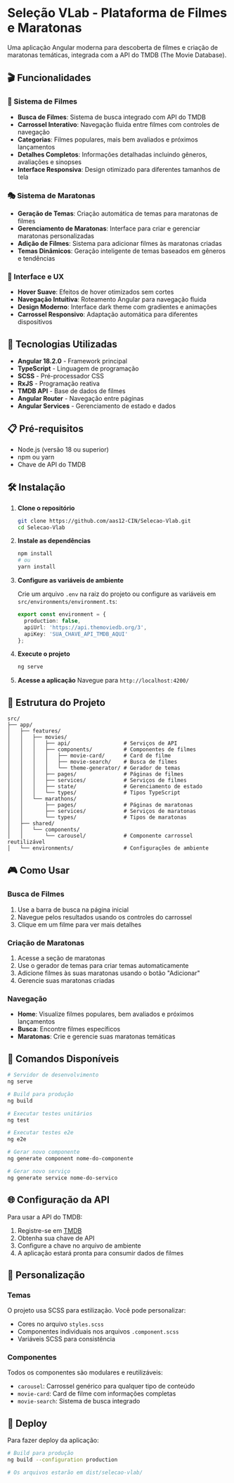 # Seleção VLab - Plataforma de Filmes e Maratonas

Uma aplicação Angular moderna para descoberta de filmes e criação de maratonas temáticas, integrada com a API do TMDB (The Movie Database).

## 🎬 Funcionalidades

### 🎯 Sistema de Filmes
- **Busca de Filmes**: Sistema de busca integrado com API do TMDB
- **Carrossel Interativo**: Navegação fluida entre filmes com controles de navegação
- **Categorias**: Filmes populares, mais bem avaliados e próximos lançamentos
- **Detalhes Completos**: Informações detalhadas incluindo gêneros, avaliações e sinopses
- **Interface Responsiva**: Design otimizado para diferentes tamanhos de tela

### 🎭 Sistema de Maratonas
- **Geração de Temas**: Criação automática de temas para maratonas de filmes
- **Gerenciamento de Maratonas**: Interface para criar e gerenciar maratonas personalizadas
- **Adição de Filmes**: Sistema para adicionar filmes às maratonas criadas
- **Temas Dinâmicos**: Geração inteligente de temas baseados em gêneros e tendências

### 🎨 Interface e UX
- **Hover Suave**: Efeitos de hover otimizados sem cortes
- **Navegação Intuitiva**: Roteamento Angular para navegação fluida
- **Design Moderno**: Interface dark theme com gradientes e animações
- **Carrossel Responsivo**: Adaptação automática para diferentes dispositivos

## 🚀 Tecnologias Utilizadas

- **Angular 18.2.0** - Framework principal
- **TypeScript** - Linguagem de programação
- **SCSS** - Pré-processador CSS
- **RxJS** - Programação reativa
- **TMDB API** - Base de dados de filmes
- **Angular Router** - Navegação entre páginas
- **Angular Services** - Gerenciamento de estado e dados

## 📋 Pré-requisitos

- Node.js (versão 18 ou superior)
- npm ou yarn
- Chave de API do TMDB

## 🛠️ Instalação

1. **Clone o repositório**
   ```bash
   git clone https://github.com/aas12-CIN/Selecao-Vlab.git
   cd Selecao-Vlab
   ```

2. **Instale as dependências**
   ```bash
   npm install
   # ou
   yarn install
   ```

3. **Configure as variáveis de ambiente**
   
   Crie um arquivo `.env` na raiz do projeto ou configure as variáveis em `src/environments/environment.ts`:
   ```typescript
   export const environment = {
     production: false,
     apiUrl: 'https://api.themoviedb.org/3',
     apiKey: 'SUA_CHAVE_API_TMDB_AQUI'
   };
   ```

4. **Execute o projeto**
   ```bash
   ng serve
   ```

5. **Acesse a aplicação**
   Navegue para `http://localhost:4200/`

## 📁 Estrutura do Projeto

```
src/
├── app/
│   ├── features/
│   │   ├── movies/
│   │   │   ├── api/                 # Serviços de API
│   │   │   ├── components/          # Componentes de filmes
│   │   │   │   ├── movie-card/      # Card de filme
│   │   │   │   ├── movie-search/    # Busca de filmes
│   │   │   │   └── theme-generator/ # Gerador de temas
│   │   │   ├── pages/               # Páginas de filmes
│   │   │   ├── services/            # Serviços de filmes
│   │   │   ├── state/               # Gerenciamento de estado
│   │   │   └── types/               # Tipos TypeScript
│   │   └── marathons/
│   │       ├── pages/               # Páginas de maratonas
│   │       ├── services/            # Serviços de maratonas
│   │       └── types/               # Tipos de maratonas
│   ├── shared/
│   │   └── components/
│   │       └── carousel/            # Componente carrossel reutilizável
│   └── environments/                # Configurações de ambiente
```

## 🎮 Como Usar

### Busca de Filmes
1. Use a barra de busca na página inicial
2. Navegue pelos resultados usando os controles do carrossel
3. Clique em um filme para ver mais detalhes

### Criação de Maratonas
1. Acesse a seção de maratonas
2. Use o gerador de temas para criar temas automaticamente
3. Adicione filmes às suas maratonas usando o botão "Adicionar"
4. Gerencie suas maratonas criadas

### Navegação
- **Home**: Visualize filmes populares, bem avaliados e próximos lançamentos
- **Busca**: Encontre filmes específicos
- **Maratonas**: Crie e gerencie suas maratonas temáticas

## 🔧 Comandos Disponíveis

```bash
# Servidor de desenvolvimento
ng serve

# Build para produção
ng build

# Executar testes unitários
ng test

# Executar testes e2e
ng e2e

# Gerar novo componente
ng generate component nome-do-componente

# Gerar novo serviço
ng generate service nome-do-servico
```

## 🌐 Configuração da API

Para usar a API do TMDB:

1. Registre-se em [TMDB](https://www.themoviedb.org/settings/api)
2. Obtenha sua chave de API
3. Configure a chave no arquivo de ambiente
4. A aplicação estará pronta para consumir dados de filmes

## 🎨 Personalização

### Temas
O projeto usa SCSS para estilização. Você pode personalizar:
- Cores no arquivo `styles.scss`
- Componentes individuais nos arquivos `.component.scss`
- Variáveis SCSS para consistência

### Componentes
Todos os componentes são modulares e reutilizáveis:
- `carousel`: Carrossel genérico para qualquer tipo de conteúdo
- `movie-card`: Card de filme com informações completas
- `movie-search`: Sistema de busca integrado

## 🚀 Deploy

Para fazer deploy da aplicação:

```bash
# Build para produção
ng build --configuration production

# Os arquivos estarão em dist/selecao-vlab/
```





